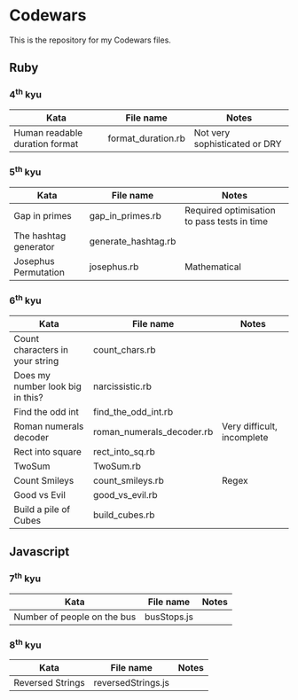 # Codewars

This is the repository for my Codewars files.

## Ruby

### 4<sup>th</sup> kyu
Kata|File name|Notes
---|---|---|
Human readable duration format|format_duration.rb|Not very sophisticated or DRY

### 5<sup>th</sup> kyu
Kata|File name|Notes
---|---|---|
Gap in primes|gap_in_primes.rb|Required optimisation to pass tests in time
The hashtag generator|generate_hashtag.rb|
Josephus Permutation|josephus.rb|Mathematical

### 6<sup>th</sup> kyu

Kata|File name|Notes
---|---|---|
Count characters in your string|count_chars.rb| 
Does my number look big in this?|narcissistic.rb|
Find the odd int|find_the_odd_int.rb|
Roman numerals decoder|roman_numerals_decoder.rb|Very difficult, incomplete
Rect into square|rect_into_sq.rb
TwoSum|TwoSum.rb|
Count Smileys|count_smileys.rb|Regex
Good vs Evil|good_vs_evil.rb|
Build a pile of Cubes|build_cubes.rb|

## Javascript

### 7<sup>th</sup> kyu

Kata|File name|Notes
---|---|---|
Number of people on the bus|busStops.js|

### 8<sup>th</sup> kyu

Kata|File name|Notes
---|---|---|
Reversed Strings|reversedStrings.js|
